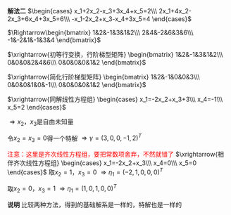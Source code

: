 **解法二**
$\begin{cases}
x_1+2x_2-x_3+3x_4+x_5=2\\\ 
2x_1+4x_2-2x_3+6x_4+3x_5=6\\\ 
-x_1-2x_2+x_3-x_4+3x_5=4
\end{cases}$

$\Rightarrow\begin{bmatrix}
1&2&-1&3&1&2\\\ 
2&4&-2&6&3&6\\\ 
-1&-2&1&-1&3&4
\end{bmatrix}$

$\xrightarrow{初等行变换，行阶梯型矩阵}
\begin{bmatrix}
1&2&-1&3&1&2\\\ 
0&0&0&2&4&6\\\ 
0&0&0&0&1&2
\end{bmatrix}$

$\xrightarrow{简化行阶梯型矩阵}
\begin{bmatrix}
1&2&-1&0&0&3\\\ 
0&0&0&1&0&-1\\\ 
0&0&0&0&1&2
\end{bmatrix}$

$\xrightarrow{同解线性方程组}
\begin{cases}
x_1=-2x_2+x_3+3\\\ 
x_4=-1\\\ 
x_5=2
\end{cases}$

$\Rightarrow x_2，x_3$是自由未知量

令$x_2=x_3=0$得一个特解
$\Rightarrow \gamma=(3,0,0,-1,2)^T$

<font color=red>注意：这里是齐次线性方程组，要把常数项舍弃，不然就错了</font>
$\xrightarrow{相伴齐次线性方程组}
\begin{cases}
x_1=-2x_2+x_3\\\ 
x_4=0\\\ 
x_5=0
\end{cases}$
取$x_2=1，x_3=0$
$\Rightarrow\eta_1=(-2,1,0,0,0)^T$

取$x_2=0，x_3=1$
$\Rightarrow\eta_1=(1,0,1,0,0)^T$


**说明**
比较两种方法，得到的基础解系是一样的，特解也是一样的